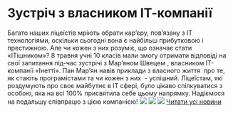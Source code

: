 # Зустріч з власником ІТ-компанії
Багато наших ліцеїстів мріють обрати кар’єру, пов’язану з ІТ технологіями, оскільки сьогодні вона є найбільш прибутковою і престижною. Але чи кожен з них розуміє, що означає стати «ІТішником»?
8 травня учні 10 класів мали змогу отримати відповіді на свої запитання під-час зустрічі з Мар’яном Швецем , власником ІТ-компанії «Інетті». Пан Мар’ян навів приклади з власного життя  про те, як стають програмістами та чи кожен з них  - успішний. Ліцеїстам, які роздумують про своє майбутнє в ІТ сфері, було цікаво спілкуватися з особою, яка на всі 100% присвятила себе цьому напрямку. Надіємося на подальшу співпрацю з цією компанією!
![](/images/зустріч-з-власником-іт-компанії/32337068_1614009352051176_8850846953219555328_n.jpg)
![](/images/зустріч-з-власником-іт-компанії/32530689_1614009335384511_3110465652779909120_n.jpg)
![](/images/зустріч-з-власником-іт-компанії/32389757_1614009365384508_4634730674044010496_n.jpg)
[Читати усі новини](/news)

